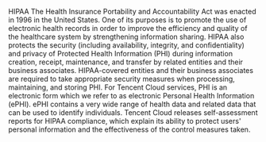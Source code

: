 HIPAA
The Health Insurance Portability and Accountability Act was enacted in 1996 in the United States. One of its purposes is to promote the use of electronic health records in order to improve the efficiency and quality of the healthcare system by strengthening information sharing. HIPAA also protects the security (including availability, integrity, and confidentiality) and privacy of Protected Health Information (PHI) during information creation, receipt, maintenance, and transfer by related entities and their business associates. HIPAA-covered entities and their business associates are required to take appropriate security measures when processing, maintaining, and storing PHI.
  For Tencent Cloud services, PHI is an electronic form which we refer to as electronic Personal Health Information (ePHI). ePHI contains a very wide range of health data and related data that can be used to identify individuals.
Tencent Cloud releases self-assessment reports for HIPAA compliance, which explain its ability to protect users' personal information and the effectiveness of the control measures taken.
